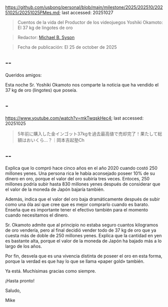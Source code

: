 https://github.com/usbong/personal/blob/main/milestone/2025/202510/20251025/20251025PMes.md; last accessed: 20251027

> Cuentos de la vida del Productor de los videojuegos Yoshiki Okamoto: El 37 kg de lingotes de oro

> Redactor: [Michael B. Syson](https://www.linkedin.com/in/michaelsyson/)

> Fecha de publicación: El 25 de october de 2025

## --

Queridos amigos:

Esta noche Sr. Yoshiki Okamoto nos comparte la noticia que ha vendido el 37 kg de oro (lingotes) que poseía. 

## -

https://www.youtube.com/watch?v=mkTwqskHec4; last accessed: 20251025

> 5年前に購入した金インゴット37kgを過去最高値で売却完了！果たして総額はおいくら…？｜岡本吉起塾Ch

## --

Explica que lo compró hace cinco años en el año 2020 cuando costó 250 millones yenes. Una persona rica le había aconsejado poseer 10% de su dinero en oro, porque el valor del oro subiría tres veces. Entoces, 250 millones podría subir hasta 830 millones yenes después de considerar que el valor de la moneda de Japón bajaría también.

Además, indica que el valor del oro baja dramáticamente después de subir como una óla así que cree que es mejor comprarlo cuando es barato. Enseña que es importante tener el efectivo también para el momento cuando necesitamos el dinero.

Sr. Okamoto admite que al principio no estaba seguro cuantos kilogramos de oro vendería, pero al final decidió vender todo de 37 kg de oro que ya cuesta más de doble de 250 millones yenes. Explica que la cantidad en yen es bastante alta, porque el valor de la moneda de Japón ha bajado más a lo largo de los años.

Por fin, desvela que es una vivencia distinta de poseer el oro en esta forma, porque la verdad es que hay lo que se llama «paper gold» también.

Ya está. Muchísimas gracias como siempre.

¡Hasta pronto!

Saludo,

Mike
